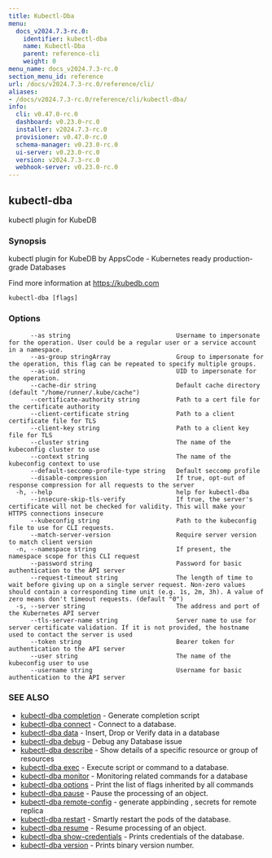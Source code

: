 ```yaml
---
title: Kubectl-Dba
menu:
  docs_v2024.7.3-rc.0:
    identifier: kubectl-dba
    name: Kubectl-Dba
    parent: reference-cli
    weight: 0
menu_name: docs_v2024.7.3-rc.0
section_menu_id: reference
url: /docs/v2024.7.3-rc.0/reference/cli/
aliases:
- /docs/v2024.7.3-rc.0/reference/cli/kubectl-dba/
info:
  cli: v0.47.0-rc.0
  dashboard: v0.23.0-rc.0
  installer: v2024.7.3-rc.0
  provisioner: v0.47.0-rc.0
  schema-manager: v0.23.0-rc.0
  ui-server: v0.23.0-rc.0
  version: v2024.7.3-rc.0
  webhook-server: v0.23.0-rc.0
---
```


## kubectl-dba

kubectl plugin for KubeDB

### Synopsis

kubectl plugin for KubeDB by AppsCode - Kubernetes ready production-grade Databases

 Find more information at https://kubedb.com

```
kubectl-dba [flags]
```

### Options

```
      --as string                             Username to impersonate for the operation. User could be a regular user or a service account in a namespace.
      --as-group stringArray                  Group to impersonate for the operation, this flag can be repeated to specify multiple groups.
      --as-uid string                         UID to impersonate for the operation.
      --cache-dir string                      Default cache directory (default "/home/runner/.kube/cache")
      --certificate-authority string          Path to a cert file for the certificate authority
      --client-certificate string             Path to a client certificate file for TLS
      --client-key string                     Path to a client key file for TLS
      --cluster string                        The name of the kubeconfig cluster to use
      --context string                        The name of the kubeconfig context to use
      --default-seccomp-profile-type string   Default seccomp profile
      --disable-compression                   If true, opt-out of response compression for all requests to the server
  -h, --help                                  help for kubectl-dba
      --insecure-skip-tls-verify              If true, the server's certificate will not be checked for validity. This will make your HTTPS connections insecure
      --kubeconfig string                     Path to the kubeconfig file to use for CLI requests.
      --match-server-version                  Require server version to match client version
  -n, --namespace string                      If present, the namespace scope for this CLI request
      --password string                       Password for basic authentication to the API server
      --request-timeout string                The length of time to wait before giving up on a single server request. Non-zero values should contain a corresponding time unit (e.g. 1s, 2m, 3h). A value of zero means don't timeout requests. (default "0")
  -s, --server string                         The address and port of the Kubernetes API server
      --tls-server-name string                Server name to use for server certificate validation. If it is not provided, the hostname used to contact the server is used
      --token string                          Bearer token for authentication to the API server
      --user string                           The name of the kubeconfig user to use
      --username string                       Username for basic authentication to the API server
```

### SEE ALSO

* [kubectl-dba completion](/docs/v2024.7.3-rc.0/reference/cli/kubectl-dba_completion)	 - Generate completion script
* [kubectl-dba connect](/docs/v2024.7.3-rc.0/reference/cli/kubectl-dba_connect)	 - Connect to a database.
* [kubectl-dba data](/docs/v2024.7.3-rc.0/reference/cli/kubectl-dba_data)	 - Insert, Drop or Verify data in a database
* [kubectl-dba debug](/docs/v2024.7.3-rc.0/reference/cli/kubectl-dba_debug)	 - Debug any Database issue
* [kubectl-dba describe](/docs/v2024.7.3-rc.0/reference/cli/kubectl-dba_describe)	 - Show details of a specific resource or group of resources
* [kubectl-dba exec](/docs/v2024.7.3-rc.0/reference/cli/kubectl-dba_exec)	 - Execute script or command to a database.
* [kubectl-dba monitor](/docs/v2024.7.3-rc.0/reference/cli/kubectl-dba_monitor)	 - Monitoring related commands for a database
* [kubectl-dba options](/docs/v2024.7.3-rc.0/reference/cli/kubectl-dba_options)	 - Print the list of flags inherited by all commands
* [kubectl-dba pause](/docs/v2024.7.3-rc.0/reference/cli/kubectl-dba_pause)	 - Pause the processing of an object.
* [kubectl-dba remote-config](/docs/v2024.7.3-rc.0/reference/cli/kubectl-dba_remote-config)	 - generate appbinding , secrets for remote replica
* [kubectl-dba restart](/docs/v2024.7.3-rc.0/reference/cli/kubectl-dba_restart)	 - Smartly restart the pods of the database.
* [kubectl-dba resume](/docs/v2024.7.3-rc.0/reference/cli/kubectl-dba_resume)	 - Resume processing of an object.
* [kubectl-dba show-credentials](/docs/v2024.7.3-rc.0/reference/cli/kubectl-dba_show-credentials)	 - Prints credentials of the database.
* [kubectl-dba version](/docs/v2024.7.3-rc.0/reference/cli/kubectl-dba_version)	 - Prints binary version number.

